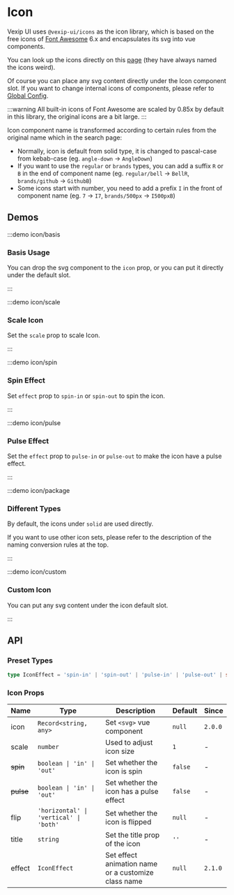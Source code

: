 # Icon

Vexip UI uses `@vexip-ui/icons` as the icon library, which is based on the free icons of [Font Awesome](https://fontawesome.com/) 6.x and encapsulates its svg into vue components.

You can look up the icons directly on this [page](https://fontawesome.com/search?m=free) (they have always named the icons weird).

Of course you can place any svg content directly under the Icon component slot. If you want to change internal icons of components, please refer to [Global Config](/en-US/guide/global-config#internal-icons).

:::warning
All built-in icons of Font Awesome are scaled by 0.85x by default in this library, the original icons are a bit large.
:::

Icon component name is transformed according to certain rules from the original name which in the search page:

- Normally, icon is default from solid type, it is changed to pascal-case from kebab-case (eg. `angle-down` -> `AngleDown`)
- If you want to use the `regular` or `brands` types, you can add a suffix `R` or `B` in the end of component name (eg. `regular/bell` -> `BellR`, `brands/github` -> `GithubB`)
- Some icons start with number, you need to add a prefix `I` in the front of component name (eg. `7` -> `I7`, `brands/500px` -> `I500pxB`)

## Demos

:::demo icon/basis

### Basis Usage

You can drop the svg component to the `icon` prop, or you can put it directly under the default slot.

:::

:::demo icon/scale

### Scale Icon

Set the `scale` prop to scale Icon.

:::

:::demo icon/spin

### Spin Effect

Set `effect` prop to `spin-in` or `spin-out` to spin the icon.

:::

:::demo icon/pulse

### Pulse Effect

Set the `effect` prop to `pulse-in` or `pulse-out` to make the icon have a pulse effect.

:::

:::demo icon/package

### Different Types

By default, the icons under `solid` are used directly.

If you want to use other icon sets, please refer to the description of the naming conversion rules at the top.

:::

:::demo icon/custom

### Custom Icon

You can put any svg content under the icon default slot.

:::

## API

### Preset Types

```ts
type IconEffect = 'spin-in' | 'spin-out' | 'pulse-in' | 'pulse-out' | string
```

### Icon Props

| Name      | Type                                   | Description                                         | Default | Since   |
| --------- | -------------------------------------- | --------------------------------------------------- | ------- | ------- |
| icon      | `Record<string, any>`                  | Set `<svg>` vue component                           | `null`  | `2.0.0` |
| scale     | `number`                               | Used to adjust icon size                            | `1`     | -       |
| ~~spin~~  | `boolean \| 'in' \| 'out'`             | Set whether the icon is spin                        | `false` | -       |
| ~~pulse~~ | `boolean \| 'in' \| 'out'`             | Set whether the icon has a pulse effect             | `false` | -       |
| flip      | `'horizontal' \| 'vertical' \| 'both'` | Set whether the icon is flipped                     | `null`  | -       |
| title     | `string`                               | Set the title prop of the icon                      | `''`    | -       |
| effect    | `IconEffect`                           | Set effect animation name or a customize class name | `null`  | `2.1.0` |
